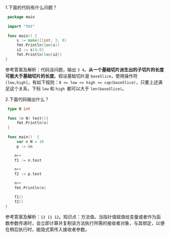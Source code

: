 1.下面的代码有什么问题？

```go
 package main
 
 import "fmt"
 
 func main() {
     s := make([]int, 3, 9)
     fmt.Println(len(s)) 
     s2 := s[4:8]
     fmt.Println(len(s2)) 
}
```

参考答案及解析：代码没问题，输出 `3 4`。**从一个基础切片派生出的子切片的长度可能大于基础切片的长度**。假设基础切片是 `baseSlice`，使用操作符 `[low,high]`，有如下规则：`0 <= low <= high <= cap(baseSlice)`，只要上述满足这个关系，下标 `low` 和 `high `都可以大于 `len(baseSlice)`。

2.下面代码输出什么？

```go
 type N int
 
 func (n N) test(){
     fmt.Println(n)
 }
 
 func main()  {
     var n N = 10
     p := &n

    n++
    f1 := n.test

    n++
    f2 := p.test

    n++
    fmt.Println(n)

    f1()
    f2()
}
```

参考答案及解析：`13 11 12`。知识点：方法值。当指针值赋值给变量或者作为函数参数传递时，会立即计算并复制该方法执行所需的接收者对象，与其绑定，以便在稍后执行时，能隐式第传入接收者参数。